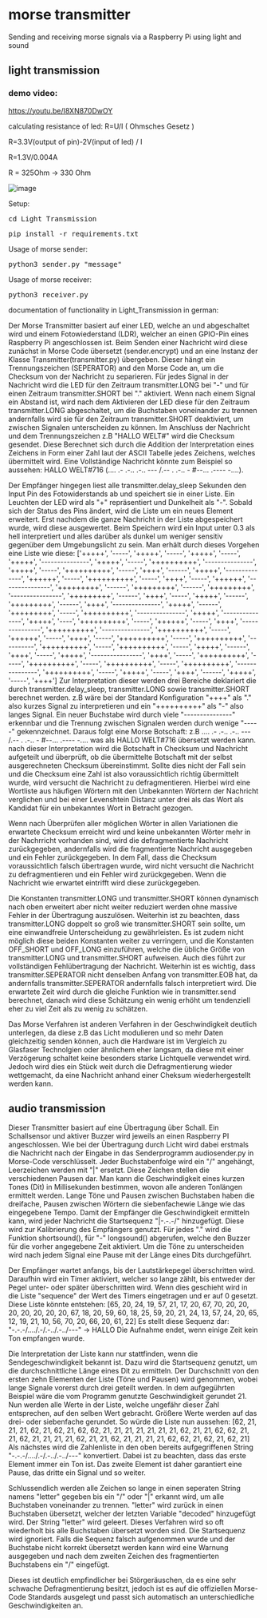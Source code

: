 # morse transmitter
Sending and receiving morse signals via a Raspberry Pi using light and sound


## light transmission

### demo video:
<a>https://youtu.be/I8XN870DwOY</a>

calculating resistance of led:
R=U/I ( Ohmsches Gesetz )

R=3.3V(output of pin)-2V(input of led) / I

R=1.3V/0.004A

R = 325Ohm -> 330 Ohm  


![image](https://gpiozero.readthedocs.io/en/stable/_images/pin_layout.svg)



Setup:
<pre>cd Light_Transmission</pre>  
<pre>pip install -r requirements.txt </pre>  

Usage of morse sender:  
<pre>python3 sender.py "message"</pre>  

Usage of morse receiver: 
<pre>python3 receiver.py</pre>  

documentation of functionality in Light_Transmission in german:  

Der Morse Transmitter basiert auf einer LED, welche an und abgeschaltet wird und einem Fotowiederstand (LDR), welcher an einen GPIO-Pin eines Raspberry Pi angeschlossen ist.
Beim Senden einer Nachricht wird diese zunächst in Morse Code übersetzt (sender.encrypt) und an eine Instanz der Klasse Transmitter(transmitter.py) übergeben. Dieser hängt ein Trennungszeichen (SEPERATOR) and den Morse Code an, um die Checksum von der Nachricht zu separieren.
Für jedes Signal in der Nachricht wird die LED für den Zeitraum transmitter.LONG bei "-" und für einen Zeitraum transmitter.SHORT bei "." aktiviert. Wenn nach einem Signal ein Abstand ist, wird nach dem Aktivieren der LED diese für den Zeitraum transmitter.LONG abgeschaltet, um die Buchstaben voneinander zu trennen andernfalls wird sie für den Zeitraum transmitter.SHORT deaktiviert, um zwischen Signalen unterscheiden zu können.
Im Anschluss der Nachricht und dem Trennungszeichen z.B "HALLO WELT#" wird die Checksum gesendet. Diese Berechnet sich durch die Addition der Interpretation eines Zeichens in Form einer Zahl laut der ASCII Tabelle jedes Zeichens, welches übermittelt wird.
Eine Vollständige Nachricht könnte zum Beispiel so aussehen: HALLO WELT#716 (.... .- .-.. .-.. --- /.-- . .-.. - #--... .---- -....).


Der Empfänger hingegen liest alle transmitter.delay_sleep Sekunden den Input Pin des Fotowiderstands ab und speichert sie in einer Liste. Ein Leuchten der LED wird als "+" repräsentiert und Dunkelheit als "-". Sobald sich der Status des Pins ändert, wird die Liste um ein neues Element erweitert.
Erst nachdem die ganze Nachricht in der Liste abgespeichert wurde, wird diese ausgewertet.
Beim Speichern wird ein Input unter 0.3 als hell interpretiert und alles darüber als dunkel um weniger sensitiv gegenüber dem Umgebungslicht zu sein.
Man erhält durch dieses Vorgehen eine Liste wie diese: ['+++++', '-----', '+++++', '-----', '+++++', '-----', '+++++', '---------------', '+++++', '-----', '++++++++++', '---------------', '+++++', '-----', '++++++++++', '-----', '++++', '------', '+++++', '--------------', '++++++', '-----', '++++++++++', '-----', '++++', '-----', '++++++', '---------------', '+++++++++', '------', '+++++++++', '------', '+++++++++', '----------------', '+++++++++', '------', '++++', '-----', '+++++', '------', '+++++++++', '------', '++++', '---------------', '+++++', '------', '+++++++++', '-----', '++++++++++', '---------------', '+++++', '---------------', '+++++', '----', '++++++++++', '-----', '++++++', '-----', '++++', '---------------', '++++++++++', '---------------', '++++++++++', '-----', '++++++', '-----', '++++', '-----', '++++++++++', '-----', '++++++++++', '----------', '++++++++++', '-----', '++++++++++', '-----', '+++++', '------', '++++', '-----', '+++++', '----------------', '++++', '-----', '++++++++++', '-----', '++++++++++', '-----', '++++++++++', '-----', '++++++++++', '---------------', '++++++++++', '-----', '+++++', '-----', '++++', '------', '+++++', '-----', '++++']
Zur Interpretation dieser werden drei Bereiche deklariert die durch transmitter.delay_sleep, transmitter.LONG sowie transmitter.SHORT berechnet werden.
z.B wäre bei der Standard Konfiguration "++++" als "." also kurzes Signal zu interpretieren und ein "++++++++++" als "-" also langes Signal.
Ein neuer Buchstabe wird durch viele "---------------" erkennbar und die Trennung zwischen Signalen werden durch wenige "-----" gekennzeichnet.
Daraus folgt eine Morse Botschaft: z.B .... .- .-.. .-.. --- /.-- . .-.. - #--... .---- -.... was als HALLO WELT#716 übersetzt werden kann.
nach dieser Interpretation wird die Botschaft in Checksum und Nachricht aufgeteilt und überprüft, ob die übermittelte Botschaft mit der selbst ausgerechneten Checksum übereinstimmt.
Sollte dies nicht der Fall sein und die Checksum eine Zahl ist also voraussichtlich richtig übermittelt wurde, wird versucht die Nachricht zu defragmentieren.
Hierbei wird eine Wortliste aus häufigen Wörtern mit den Unbekannten Wörtern der Nachricht verglichen und bei einer Levenshtein Distanz unter drei als das Wort als Kandidat für ein unbekanntes Wort in Betracht gezogen.

Wenn nach Überprüfen aller möglichen Wörter in allen Variationen die erwartete Checksum erreicht wird und keine unbekannten Wörter mehr in der Nachrricht vorhanden sind, wird die defragmentierte Nachricht zurückgegeben, andernfalls wird die fragmentierte Nachricht ausgegeben und ein Fehler zurückgegeben.
In dem Fall, dass die Checksum voraussichtlich falsch übertragen wurde, wird nicht versucht die Nachricht zu defragmentieren und ein Fehler wird zurückgegeben.
Wenn die Nachricht wie erwartet eintrifft wird diese zurückgegeben.

Die Konstanten transmitter.LONG und transmitter.SHORT können dynamisch nach oben erweitert aber nicht weiter reduziert werden ohne massive Fehler in der Übertragung auszulösen. Weiterhin ist zu beachten, dass transmitter.LONG doppelt so groß wie transmitter.SHORT sein sollte, um eine einwandfreie Unterscheidung zu gewährleisten.
Es ist zudem nicht möglich diese beiden Konstanten weiter zu verringern, und die Konstanten OFF_SHORT und OFF_LONG einzuführen, welche die übliche Größe von transmitter.LONG und transmitter.SHORT aufweisen.
Auch dies führt zur vollständigen Fehlübertragung der Nachricht.
Weiterhin ist es wichtig, dass transmitter.SEPERATOR nicht denselben Anfang von transmitter.EOB hat, da andernfalls transmitter.SEPERATOR andernfalls falsch interpretiert wird.
Die erwartete Zeit wird durch die gleiche Funktion wie in transmitter.send berechnet, danach wird diese Schätzung ein wenig erhöht um tendenziell eher zu viel Zeit als zu wenig zu schätzen.

Das Morse Verfahren ist anderen Verfahren in der Geschwindigkeit deutlich unterlegen, da diese z.B das Licht modulieren und so mehr Daten gleichzeitig senden können, auch die Hardware ist im Vergleich zu Glasfaser Technolgien oder ähnlichem eher langsam, da diese mit einer Verzögerung schaltet keine besonders starke Lichtquelle verwendet wird.
Jedoch wird dies ein Stück weit durch die Defragmentierung wieder wettgemacht, da eine Nachricht anhand einer Cheksum wiederhergestellt werden kann.



## audio transmission

Dieser Transmitter basiert auf eine Übertragung über Schall. Ein Schallsensor und aktiver Buzzer wird jeweils an einen Raspberry PI angeschlossen. Wie bei der
Übertragung durch Licht wird dabei erstmals die Nachricht nach der Eingabe in das Senderprogramm audiosender.py in Morse-Code verschlüsselt. Jeder Buchstabenfolge wird
ein "/" angehängt, Leerzeichen werden mit "|" ersetzt. Diese Zeichen stellen die verschiedenen Pausen dar.
Man kann die Geschwindigkeit eines kurzen Tones (Dit) in Millisekunden bestimmen, wovon alle anderen Tonlängen ermittelt werden. Lange Töne und Pausen zwischen
Buchstaben haben die dreifache, Pausen zwischen Wörtern die siebenfachewie Länge wie das eingegebene Tempo.
Damit der Empfänger die Geschwindigkeit ermitteln kann, wird jeder Nachricht die Startsequenz "|-.-.-/" hinzugefügt. Diese wird zur Kalibrierung des Empfängers genutzt.
Für jedes "." wird die Funktion shortsound(), für "-" longsound() abgerufen, welche den Buzzer für die vorher angegebene Zeit aktiviert.
Um die Töne zu unterscheiden wird nach jedem Signal eine Pause mit der Länge eines Dits durchgeführt.

Der Empfänger wartet anfangs, bis der Lautstärkepegel überschritten wird. Daraufhin wird ein Timer aktiviert, welcher so lange zählt, bis 
entweder der Pegel unter- oder später überschritten wird. Wenn dies geschieht wird in die Liste "sequence" der Wert des Timers eingetragen und er auf 0 gesetzt.
Diese Liste könnte entstehen: [65, 20, 24, 19, 57, 21, 17, 20, 67, 70, 20, 20, 20, 20, 20, 20, 20, 67, 18, 20, 59, 60, 18, 25, 59, 20, 21, 24, 13, 57, 24, 20, 65, 12, 
19, 21, 10, 56, 70, 20, 66, 20, 61, 22]  Es stellt diese Sequenz dar:    "-.-.-/..../.-/.-../.-../---"   -> HALLO
Die Aufnahme endet, wenn einige Zeit kein Ton empfangen wurde.

Die Interpretation der Liste kann nur stattfinden, wenn die Sendegeschwindigkeit bekannt ist. Dazu wird die Startsequenz genutzt, um die durchschnittliche Länge eines 
Dit zu ermitteln. Der Durchschnitt von den ersten zehn Elementen der Liste (Töne und Pausen) wird genommen, wobei lange Signale vorerst durch drei geteilt werden.
In dem aufgegührten Beispiel wäre die vom Programm genutzte Geschwindigkeit gerundet 21. Nun werden alle Werte in der Liste, welche ungefähr dieser Zahl entsprechen, auf
den selben Wert gebracht. Größere Werte werden auf das drei- oder siebenfache gerundet.
So würde die Liste nun aussehen: [62, 21, 21, 21, 62, 21, 62, 21, 62, 62, 21, 21, 21, 21, 21, 21, 21, 62, 21, 21, 62, 62, 21, 21, 62, 21, 21, 21, 21, 62, 21, 21, 62, 21, 
21, 21, 21, 62, 62, 21, 62, 21, 62, 21]
Als nächstes wird die Zahlenliste in den oben bereits aufgegriffenen String "-.-.-/..../.-/.-../.-../---" konvertiert. Dabei ist zu beachten, dass das erste Element
immer ein Ton ist. Das zweite Element ist daher garantiert eine Pause, das dritte ein Signal und so weiter.

Schlussendlich werden alle Zeichen so lange in einen seperaten String namens "letter" gegeben bis ein "/" oder "|" erkannt wird, um alle Buchstaben voneinander zu 
trennen. "letter" wird zurück in einen Buchstaben übersetzt, welcher der letzten Variable "decoded" hinzugefügt wird. Der String "letter" wird geleert. 
Dieses Verfahren wird so oft wiederholt bis alle Buchstaben übersetzt worden sind. Die Startsequenz wird ignoriert.
Falls die Sequenz falsch aufgenommen wurde und der Buchstabe nicht korrekt übersetzt werden kann wird eine Warnung ausgegeben und nach dem zweiten Zeichen des fragmentierten Buchstabens ein "/" eingefügt.

Dieses ist deutlich empfindlicher bei Störgeräuschen, da es eine sehr schwache Defragmentierung besitzt, jedoch ist es auf die offiziellen Morse-Code Standards ausgelegt und passt sich automatisch an unterschiedliche Geschwindigkeiten an.
